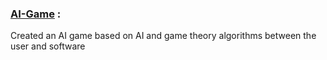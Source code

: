 ### [AI-Game](Nine_Men's_Morris_Variant) :
Created an AI game based on AI and game theory algorithms between the user and software 
